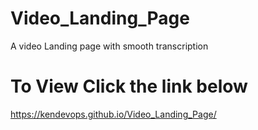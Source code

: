 # Video_Landing_Page
A video Landing page with smooth transcription

# To View Click the link below

https://kendevops.github.io/Video_Landing_Page/
